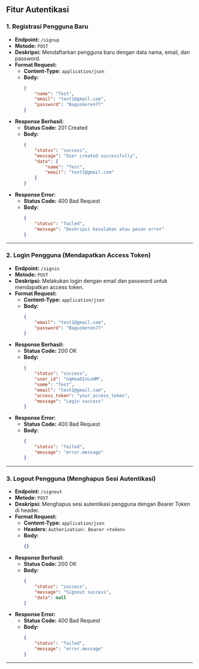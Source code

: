 ## **Fitur Autentikasi**

### **1. Registrasi Pengguna Baru**
- **Endpoint:** `/signup`
- **Metode:** `POST`
- **Deskripsi:** Mendaftarkan pengguna baru dengan data nama, email, dan password.
- **Format Request:**
    - **Content-Type:** `application/json`
    - **Body:**
        ```json
        {
            "name": "Test",
            "email": "test1@gmail.com",
            "password": "Baguskeren77"
        }
        ```
- **Response Berhasil:**
    - **Status Code:** 201 Created
    - **Body:**
        ```json
        {
            "status": "success",
            "message": "User created successfully",
            "data": {
                "name": "Test",
                "email": "test1@gmail.com"
            }
        }
        ```
- **Response Error:**
    - **Status Code:** 400 Bad Request
    - **Body:**
        ```json
        {
            "status": "failed",
            "message": "Deskripsi kesalahan atau pesan error"
        }
        ```

---
### **2. Login Pengguna (Mendapatkan Access Token)**
- **Endpoint:** `/signin`
- **Metode:** `POST`
- **Deskripsi:** Melakukan login dengan email dan password untuk mendapatkan access token.
- **Format Request:**
    - **Content-Type:** `application/json`
    - **Body:**
        ```json
        {
            "email": "test1@gmail.com",
            "password": "Baguskeren77"
        }
        ```
- **Response Berhasil:**
    - **Status Code:** 200 OK
    - **Body:**
        ```json
        {
            "status": "success",
            "user_id": "nqKeaO1vLxHM",
            "name": "Test",
            "email": "test1@gmail.com",
            "access_token": "your_access_token", 
            "message": "Login success"
        }
        ```
- **Response Error:**
    - **Status Code:** 400 Bad Request
    - **Body:**
        ```json
        {
            "status": "failed",
            "message": "error.message"
        }
        ```

---

### **3. Logout Pengguna (Menghapus Sesi Autentikasi)**
- **Endpoint:** `/signout`
- **Metode:** `POST`
- **Deskripsi:** Menghapus sesi autentikasi pengguna dengan Bearer Token di header.
- **Format Request:**
    - **Content-Type:** `application/json`
    - **Headers:** `Authorization: Bearer <token>`
    - **Body:**
        ```json
        {}
        ```
- **Response Berhasil:**
    - **Status Code:** 200 OK
    - **Body:**
        ```json
        {
            "status": "success",
            "message": "Signout success",
            "data": null
        }
        ```
- **Response Error:**
    - **Status Code:** 400 Bad Request
    - **Body:**
        ```json
        {
            "status": "failed",
            "message": "error.message"
        }
        ```

---

